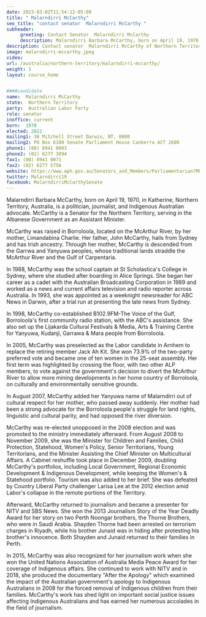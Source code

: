 ```yaml
---
date: 2023-03-02T11:54:12-05:00
title: " Malarndirri McCarthy"
seo_title: "contact senator  Malarndirri McCarthy "
subheader:
     greeting: Contact Senator  Malarndirri McCarthy
     description: Malarndirri Barbara McCarthy, born on April 19, 1970, in Katherine, Northern Territory, Australia, is a politician, journalist, and Indigenous Australian advocate. McCarthy is a Senator for the Northern Territory, serving in the Albanese Government as an Assistant Minister.
description: Contact senator  Malarndirri McCarthy of Northern Territory. Contact information for  Malarndirri McCarthy includes email address, phone number, and mailing address.
image: malarndirri-mccarthy.jpeg
video:
url: /australia/northern-territory/malarndirri-mccarthy/
weight: 1
layout: course_home


####candidate
name:  Malarndirri McCarthy
state:	Northern Territory
party:	Australian Labor Party
role: senator
inoffice: current
born:  1970
elected: 2022
mailing1: 38 Mitchell Street Darwin, NT, 0800
mailing2: PO Box 6100 Senate Parliament House Canberra ACT 2600
phone1:	(08) 8941 0003
phone2: (02) 6277 3094
fax1: (08) 8941 0071
fax2: (02) 6277 5756
website: https://www.aph.gov.au/Senators_and_Members/Parliamentarian?MPID=122087
twitter: Malarndirri19
facebook: MalarndirriMcCarthySenate
---
```

Malarndirri Barbara McCarthy, born on April 19, 1970, in Katherine, Northern Territory, Australia, is a politician, journalist, and Indigenous Australian advocate. McCarthy is a Senator for the Northern Territory, serving in the Albanese Government as an Assistant Minister.

McCarthy was raised in Borroloola, located on the McArthur River, by her mother, Limandabina Charlie. Her father, John McCarthy, hails from Sydney and has Irish ancestry. Through her mother, McCarthy is descended from the Garrwa and Yanyuwa peoples, whose traditional lands straddle the McArthur River and the Gulf of Carpentaria.

In 1988, McCarthy was the school captain at St Scholastica's College in Sydney, where she studied after boarding in Alice Springs. She began her career as a cadet with the Australian Broadcasting Corporation in 1989 and worked as a news and current affairs television and radio reporter across Australia. In 1993, she was appointed as a weeknight newsreader for ABC News in Darwin, after a trial run at presenting the late news from Sydney.

In 1998, McCarthy co-established B102.9FM-The Voice of the Gulf, Borroloola's first community radio station, with the ABC's assistance. She also set up the Lijakarda Cultural Festivals & Media, Arts & Training Centre for Yanyuwa, Kudanji, Garrawa & Mara people from Borroloola.

In 2005, McCarthy was preselected as the Labor candidate in Arnhem to replace the retiring member Jack Ah Kit. She won 73.9% of the two-party preferred vote and became one of ten women in the 25-seat assembly. Her first term was highlighted by crossing the floor, with two other ALP members, to vote against the government's decision to divert the McArthur River to allow more mining developments in her home country of Borroloola, on culturally and environmentally sensitive grounds.

In August 2007, McCarthy added her Yanyuwa name of Malarndirri out of cultural respect for her mother, who passed away suddenly. Her mother had been a strong advocate for the Borroloola people's struggle for land rights, linguistic and cultural parity, and had opposed the river diversion.

McCarthy was re-elected unopposed in the 2008 election and was promoted to the ministry immediately afterward. From August 2008 to November 2009, she was the Minister for Children and Families, Child Protection, Statehood, Women's Policy, Senior Territorians, Young Territorians, and the Minister Assisting the Chief Minister on Multicultural Affairs. A Cabinet reshuffle took place in December 2009, doubling McCarthy's portfolios, including Local Government, Regional Economic Development & Indigenous Development, while keeping the Women's & Statehood portfolio. Tourism was also added to her brief. She was defeated by Country Liberal Party challenger Larisa Lee at the 2012 election amid Labor's collapse in the remote portions of the Territory.

Afterward, McCarthy returned to journalism and became a presenter for NITV and SBS News. She won the 2013 Journalism Story of the Year Deadly Award for her story on two Perth Noongar brothers, the Thorne Brothers, who were in Saudi Arabia. Shayden Thorne had been arrested on terrorism charges in Riyadh, while his brother Junaid was in hiding after protesting his brother's innocence. Both Shayden and Junaid returned to their families in Perth.


In 2015, McCarthy was also recognized for her journalism work when she won the United Nations Association of Australia Media Peace Award for her coverage of Indigenous affairs. She continued to work with NITV and in 2018, she produced the documentary "After the Apology" which examined the impact of the Australian government's apology to Indigenous Australians in 2008 for the forced removal of Indigenous children from their families. McCarthy's work has shed light on important social justice issues affecting Indigenous Australians and has earned her numerous accolades in the field of journalism.